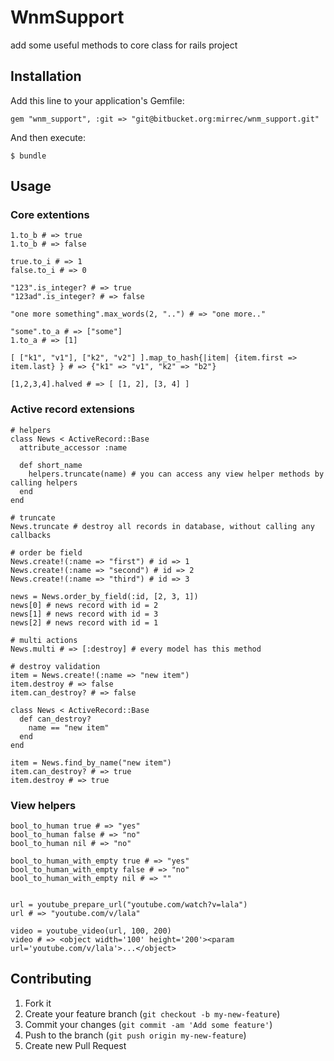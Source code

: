 # WnmSupport

add some useful methods to core class for rails project

## Installation

Add this line to your application's Gemfile:

    gem "wnm_support", :git => "git@bitbucket.org:mirrec/wnm_support.git"

And then execute:

    $ bundle

## Usage

### Core extentions


    1.to_b # => true
    1.to_b # => false

    true.to_i # => 1
    false.to_i # => 0

    "123".is_integer? # => true
    "123ad".is_integer? # => false

    "one more something".max_words(2, "..") # => "one more.."

    "some".to_a # => ["some"]
    1.to_a # => [1]

    [ ["k1", "v1"], ["k2", "v2"] ].map_to_hash{|item| {item.first => item.last} } # => {"k1" => "v1", "k2" => "b2"}

    [1,2,3,4].halved # => [ [1, 2], [3, 4] ]

### Active record extensions


    # helpers
    class News < ActiveRecord::Base
      attribute_accessor :name

      def short_name
        helpers.truncate(name) # you can access any view helper methods by calling helpers
      end
    end

    # truncate
    News.truncate # destroy all records in database, without calling any callbacks

    # order be field
    News.create!(:name => "first") # id => 1
    News.create!(:name => "second") # id => 2
    News.create!(:name => "third") # id => 3

    news = News.order_by_field(:id, [2, 3, 1])
    news[0] # news record with id = 2
    news[1] # news record with id = 3
    news[2] # news record with id = 1

    # multi actions
    News.multi # => [:destroy] # every model has this method

    # destroy validation
    item = News.create!(:name => "new item")
    item.destroy # => false
    item.can_destroy? # => false

    class News < ActiveRecord::Base
      def can_destroy?
        name == "new item"
      end
    end

    item = News.find_by_name("new item")
    item.can_destroy? # => true
    item.destroy # => true

### View helpers

    bool_to_human true # => "yes"
    bool_to_human false # => "no"
    bool_to_human nil # => "no"

    bool_to_human_with_empty true # => "yes"
    bool_to_human_with_empty false # => "no"
    bool_to_human_with_empty nil # => ""


    url = youtube_prepare_url("youtube.com/watch?v=lala")
    url # => "youtube.com/v/lala"

    video = youtube_video(url, 100, 200)
    video # => <object width='100' height='200'><param url='youtube.com/v/lala'>...</object>

## Contributing

1. Fork it
2. Create your feature branch (`git checkout -b my-new-feature`)
3. Commit your changes (`git commit -am 'Add some feature'`)
4. Push to the branch (`git push origin my-new-feature`)
5. Create new Pull Request
